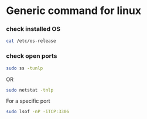 # Generic command for linux


### check installed OS 
```bash
cat /etc/os-release
```

### check open ports

```bash
sudo ss -tunlp
```
OR
```bash
sudo netstat -tnlp
```
For a specific port
```bash
sudo lsof -nP -iTCP:3306
```